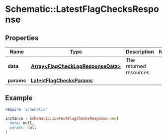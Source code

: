 # Schematic::LatestFlagChecksResponse

## Properties

| Name | Type | Description | Notes |
| ---- | ---- | ----------- | ----- |
| **data** | [**Array&lt;FlagCheckLogResponseData&gt;**](FlagCheckLogResponseData.md) | The returned resources |  |
| **params** | [**LatestFlagChecksParams**](LatestFlagChecksParams.md) |  |  |

## Example

```ruby
require 'schematic'

instance = Schematic::LatestFlagChecksResponse.new(
  data: null,
  params: null
)
```


